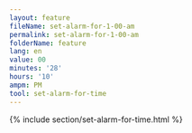 ```yaml
---
layout: feature
fileName: set-alarm-for-1-00-am
permalink: set-alarm-for-1-00-am
folderName: feature
lang: en
value: 00
minutes: '28'
hours: '10'
ampm: PM
tool: set-alarm-for-time
---
```


{% include section/set-alarm-for-time.html %}
